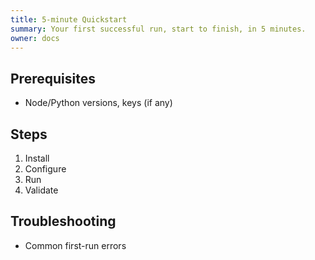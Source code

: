 ```yaml
---
title: 5‑minute Quickstart
summary: Your first successful run, start to finish, in 5 minutes.
owner: docs
---
```


## Prerequisites
- Node/Python versions, keys (if any)

## Steps
1. Install
2. Configure
3. Run
4. Validate

## Troubleshooting
- Common first-run errors